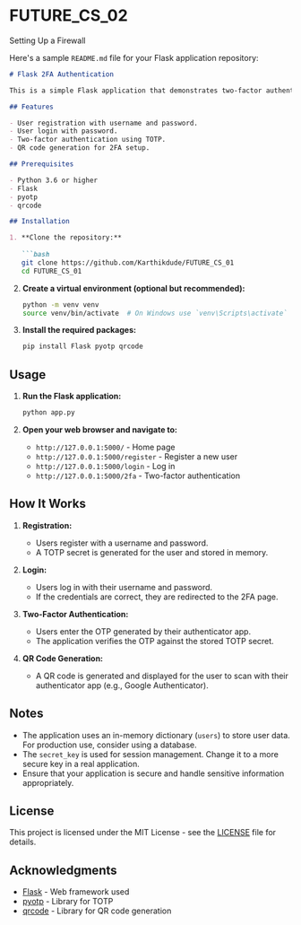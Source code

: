 # FUTURE_CS_02
Setting Up a Firewall

Here's a sample `README.md` file for your Flask application repository:

```markdown
# Flask 2FA Authentication

This is a simple Flask application that demonstrates two-factor authentication (2FA) using TOTP (Time-based One-Time Password) and QR codes. Users can register, log in, and use a TOTP-based 2FA to secure their accounts.

## Features

- User registration with username and password.
- User login with password.
- Two-factor authentication using TOTP.
- QR code generation for 2FA setup.

## Prerequisites

- Python 3.6 or higher
- Flask
- pyotp
- qrcode

## Installation

1. **Clone the repository:**
 
   ```bash
   git clone https://github.com/Karthikdude/FUTURE_CS_01
   cd FUTURE_CS_01
   ```

2. **Create a virtual environment (optional but recommended):**

   ```bash
   python -m venv venv
   source venv/bin/activate  # On Windows use `venv\Scripts\activate`
   ```

3. **Install the required packages:**

   ```bash
   pip install Flask pyotp qrcode
   ```

## Usage

1. **Run the Flask application:**

   ```bash
   python app.py
   ```

2. **Open your web browser and navigate to:**

   - `http://127.0.0.1:5000/` - Home page
   - `http://127.0.0.1:5000/register` - Register a new user
   - `http://127.0.0.1:5000/login` - Log in
   - `http://127.0.0.1:5000/2fa` - Two-factor authentication

## How It Works

1. **Registration:**
   - Users register with a username and password.
   - A TOTP secret is generated for the user and stored in memory.

2. **Login:**
   - Users log in with their username and password.
   - If the credentials are correct, they are redirected to the 2FA page.

3. **Two-Factor Authentication:**
   - Users enter the OTP generated by their authenticator app.
   - The application verifies the OTP against the stored TOTP secret.

4. **QR Code Generation:**
   - A QR code is generated and displayed for the user to scan with their authenticator app (e.g., Google Authenticator).

## Notes

- The application uses an in-memory dictionary (`users`) to store user data. For production use, consider using a database.
- The `secret_key` is used for session management. Change it to a more secure key in a real application.
- Ensure that your application is secure and handle sensitive information appropriately.

## License

This project is licensed under the MIT License - see the [LICENSE](LICENSE) file for details.

## Acknowledgments

- [Flask](https://flask.palletsprojects.com/) - Web framework used
- [pyotp](https://pypi.org/project/pyotp/) - Library for TOTP
- [qrcode](https://pypi.org/project/qrcode/) - Library for QR code generation
```

